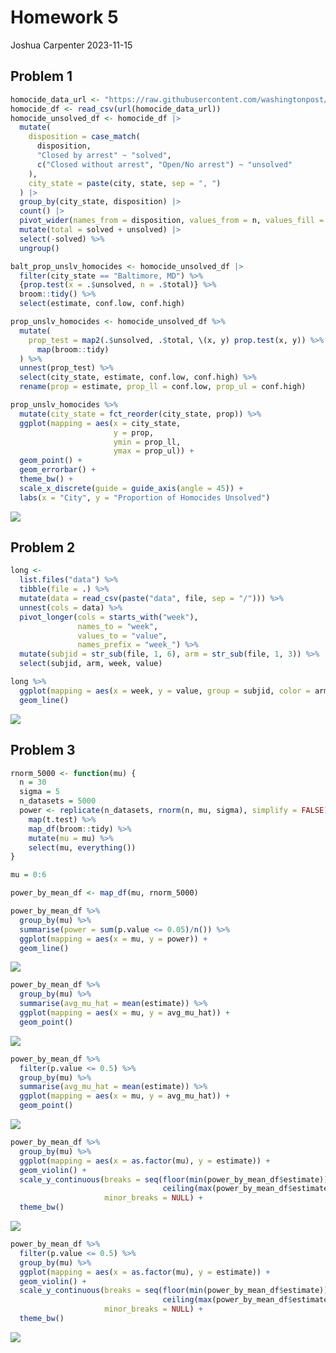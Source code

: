 Homework 5
================
Joshua Carpenter
2023-11-15

## Problem 1

``` r
homocide_data_url <- "https://raw.githubusercontent.com/washingtonpost/data-homicides/master/homicide-data.csv"
homocide_df <- read_csv(url(homocide_data_url))
homocide_unsolved_df <- homocide_df |> 
  mutate(
    disposition = case_match(
      disposition,
      "Closed by arrest" ~ "solved",
      c("Closed without arrest", "Open/No arrest") ~ "unsolved"
    ), 
    city_state = paste(city, state, sep = ", ")
  ) |> 
  group_by(city_state, disposition) |> 
  count() |> 
  pivot_wider(names_from = disposition, values_from = n, values_fill = 0) |> 
  mutate(total = solved + unsolved) |> 
  select(-solved) %>%
  ungroup()

balt_prop_unslv_homocides <- homocide_unsolved_df |> 
  filter(city_state == "Baltimore, MD") %>% 
  {prop.test(x = .$unsolved, n = .$total)} %>%
  broom::tidy() %>%
  select(estimate, conf.low, conf.high)

prop_unslv_homocides <- homocide_unsolved_df %>%
  mutate(
    prop_test = map2(.$unsolved, .$total, \(x, y) prop.test(x, y)) %>%
      map(broom::tidy)
  ) %>%
  unnest(prop_test) %>%
  select(city_state, estimate, conf.low, conf.high) %>%
  rename(prop = estimate, prop_ll = conf.low, prop_ul = conf.high)

prop_unslv_homocides %>%
  mutate(city_state = fct_reorder(city_state, prop)) %>%
  ggplot(mapping = aes(x = city_state, 
                       y = prop, 
                       ymin = prop_ll, 
                       ymax = prop_ul)) +
  geom_point() +
  geom_errorbar() +
  theme_bw() +
  scale_x_discrete(guide = guide_axis(angle = 45)) +
  labs(x = "City", y = "Proportion of Homocides Unsolved")
```

![](p8105_hw5_jrc2270_files/figure-gfm/unnamed-chunk-1-1.png)<!-- -->

## Problem 2

``` r
long <- 
  list.files("data") %>%
  tibble(file = .) %>%
  mutate(data = read_csv(paste("data", file, sep = "/"))) %>%
  unnest(cols = data) %>%
  pivot_longer(cols = starts_with("week"), 
               names_to = "week", 
               values_to = "value",
               names_prefix = "week_") %>%
  mutate(subjid = str_sub(file, 1, 6), arm = str_sub(file, 1, 3)) %>%
  select(subjid, arm, week, value)

long %>%
  ggplot(mapping = aes(x = week, y = value, group = subjid, color = arm)) +
  geom_line()
```

![](p8105_hw5_jrc2270_files/figure-gfm/unnamed-chunk-2-1.png)<!-- -->

## Problem 3

``` r
rnorm_5000 <- function(mu) {
  n = 30
  sigma = 5
  n_datasets = 5000
  power <- replicate(n_datasets, rnorm(n, mu, sigma), simplify = FALSE) %>%
    map(t.test) %>%
    map_df(broom::tidy) %>%
    mutate(mu = mu) %>%
    select(mu, everything())
}

mu = 0:6

power_by_mean_df <- map_df(mu, rnorm_5000)

power_by_mean_df %>%
  group_by(mu) %>%
  summarise(power = sum(p.value <= 0.05)/n()) %>%
  ggplot(mapping = aes(x = mu, y = power)) +
  geom_line()
```

![](p8105_hw5_jrc2270_files/figure-gfm/unnamed-chunk-3-1.png)<!-- -->

``` r
power_by_mean_df %>%
  group_by(mu) %>%
  summarise(avg_mu_hat = mean(estimate)) %>%
  ggplot(mapping = aes(x = mu, y = avg_mu_hat)) +
  geom_point()
```

![](p8105_hw5_jrc2270_files/figure-gfm/unnamed-chunk-3-2.png)<!-- -->

``` r
power_by_mean_df %>%
  filter(p.value <= 0.5) %>%
  group_by(mu) %>%
  summarise(avg_mu_hat = mean(estimate)) %>%
  ggplot(mapping = aes(x = mu, y = avg_mu_hat)) +
  geom_point()
```

![](p8105_hw5_jrc2270_files/figure-gfm/unnamed-chunk-3-3.png)<!-- -->

``` r
power_by_mean_df %>%
  group_by(mu) %>%
  ggplot(mapping = aes(x = as.factor(mu), y = estimate)) +
  geom_violin() +
  scale_y_continuous(breaks = seq(floor(min(power_by_mean_df$estimate)),
                                  ceiling(max(power_by_mean_df$estimate))),
                     minor_breaks = NULL) +
  theme_bw()
```

![](p8105_hw5_jrc2270_files/figure-gfm/unnamed-chunk-4-1.png)<!-- -->

``` r
power_by_mean_df %>%
  filter(p.value <= 0.5) %>%
  group_by(mu) %>%
  ggplot(mapping = aes(x = as.factor(mu), y = estimate)) +
  geom_violin() +
  scale_y_continuous(breaks = seq(floor(min(power_by_mean_df$estimate)),
                                  ceiling(max(power_by_mean_df$estimate))),
                     minor_breaks = NULL) +
  theme_bw()
```

![](p8105_hw5_jrc2270_files/figure-gfm/unnamed-chunk-4-2.png)<!-- -->
